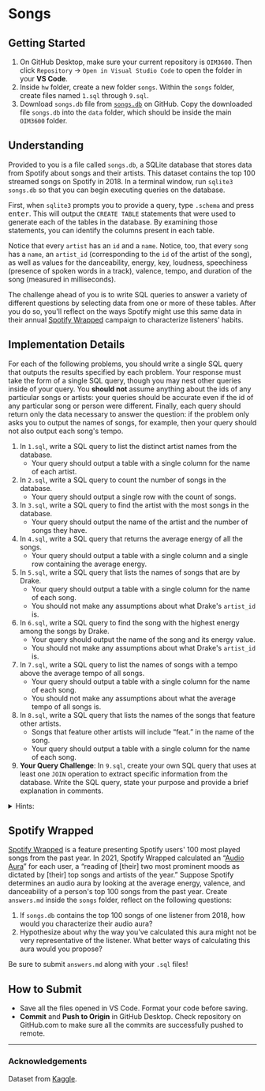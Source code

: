 # Songs

## Getting Started

1. On GitHub Desktop, make sure your current repository is `OIM3600`. Then click `Repository` -> `Open in Visual Studio Code` to open the folder in your **VS Code**.
2. Inside `hw` folder, create a new folder `songs`. Within the `songs` folder, create files named `1.sql` through `9.sql`.
3. Download `songs.db` file from [`songs.db`](./songs/songs.db) on GitHub. Copy the downloaded file `songs.db` into the `data` folder, which should be inside the main `OIM3600` folder.

## Understanding

Provided to you is a file called `songs.db`, a SQLite database that stores data from Spotify about songs and their artists. This dataset contains the top 100 streamed songs on Spotify in 2018. In a terminal window, run `sqlite3 songs.db` so that you can begin executing queries on the database.

First, when `sqlite3` prompts you to provide a query, type `.schema` and press <kbd>enter</kbd>. This will output the `CREATE TABLE` statements that were used to generate each of the tables in the database. By examining those statements, you can identify the columns present in each table.

Notice that every `artist` has an `id` and a `name`. Notice, too, that every `song` has a `name`, an `artist_id` (corresponding to the `id` of the artist of the song), as well as values for the danceability, energy, key, loudness, speechiness (presence of spoken words in a track), valence, tempo, and duration of the song (measured in milliseconds).

The challenge ahead of you is to write SQL queries to answer a variety of different questions by selecting data from one or more of these tables. After you do so, you'll reflect on the ways Spotify might use this same data in their annual [Spotify Wrapped](https://en.wikipedia.org/wiki/Spotify_Wrapped) campaign to characterize listeners' habits.

## Implementation Details

For each of the following problems, you should write a single SQL query that outputs the results specified by each problem. Your response must take the form of a single SQL query, though you may nest other queries inside of your query. You **should not** assume anything about the ids of any particular songs or artists: your queries should be accurate even if the id of any particular song or person were different. Finally, each query should return only the data necessary to answer the question: if the problem only asks you to output the names of songs, for example, then your query should not also output each song's tempo.

1. In `1.sql`, write a SQL query to list the distinct artist names from the database.
   - Your query should output a table with a single column for the name of each artist.
2. In `2.sql`, write a SQL query to count the number of songs in the database.
   - Your query should output a single row with the count of songs.
3. In `3.sql`, write a SQL query to find the artist with the most songs in the database.
   - Your query should output the name of the artist and the number of songs they have.
4. In `4.sql`, write a SQL query that returns the average energy of all the songs.
   - Your query should output a table with a single column and a single row containing the average energy.
5. In `5.sql`, write a SQL query that lists the names of songs that are by Drake.
   - Your query should output a table with a single column for the name of each song.
   - You should not make any assumptions about what Drake's `artist_id` is.
6. In `6.sql`, write a SQL query to find the song with the highest energy among the songs by Drake.
   - Your query should output the name of the song and its energy value.
   - You should not make any assumptions about what Drake's `artist_id` is.
7. In `7.sql`, write a SQL query to list the names of songs with a tempo above the average tempo of all songs.
   - Your query should output a table with a single column for the name of each song.
   - You should not make any assumptions about what the average tempo of all songs is.
8. In `8.sql`, write a SQL query that lists the names of the songs that feature other artists.
   - Songs that feature other artists will include “feat.” in the name of the song.
   - Your query should output a table with a single column for the name of each song.
9. **Your Query Challenge**: In `9.sql`, create your own SQL query that uses at least one `JOIN` operation to extract specific information from the database. Write the SQL query, state your purpose and provide a brief explanation in comments.

<details>
<summary>Hints:</summary>

See this [SQL keywords reference](https://www.w3schools.com/sql/sql_ref_keywords.asp) for some SQL syntax that may be helpful!
  
</details>

## Spotify Wrapped

[Spotify Wrapped](https://en.wikipedia.org/wiki/Spotify_Wrapped) is a feature presenting Spotify users' 100 most played songs from the past year. In 2021, Spotify Wrapped calculated an “[Audio Aura](https://newsroom.spotify.com/2021-12-01/learn-more-about-the-audio-aura-in-your-spotify-2021-wrapped-with-aura-reader-mystic-michaela/)” for each user, a “reading of [their] two most prominent moods as dictated by [their] top songs and artists of the year.” Suppose Spotify determines an audio aura by looking at the average energy, valence, and danceability of a person's top 100 songs from the past year. Create `answers.md` inside the `songs` folder, reflect on the following questions:

1. If `songs.db` contains the top 100 songs of one listener from 2018, how would you characterize their audio aura?
2. Hypothesize about why the way you've calculated this aura might not be very representative of the listener. What better ways of calculating this aura would you propose?

Be sure to submit `answers.md` along with your `.sql` files!

## How to Submit

- Save all the files opened in VS Code. Format your code before saving.
- **Commit** and **Push to Origin** in GitHub Desktop. Check repository on GitHub.com to make sure all the commits are successfully pushed to remote.

---

### Acknowledgements

Dataset from [Kaggle](https://www.kaggle.com/nadintamer/top-spotify-tracks-of-2018).
